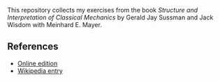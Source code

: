This repository collects my exercises from the book _Structure and Interpretation of Classical Mechanics_ by Gerald Jay Sussman and Jack Wisdom with Meinhard E. Mayer.

## References
- [Online edition](https://tgvaughan.github.io/sicm/)
- [Wikipedia entry](https://en.wikipedia.org/wiki/Structure_and_Interpretation_of_Classical_Mechanics)
